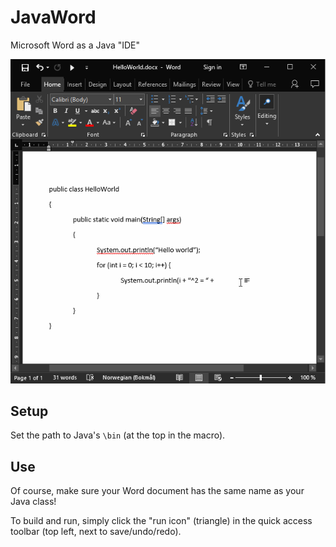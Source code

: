 # JavaWord

Microsoft Word as a Java "IDE"

<p align="center">
    <img src="example.gif">
</p>

## Setup

Set the path to Java's `\bin` (at the top in the macro).

## Use

Of course, make sure your Word document has the same name as your Java class!

To build and run, simply click the "run icon" (triangle) in the quick access toolbar (top left, next to save/undo/redo).